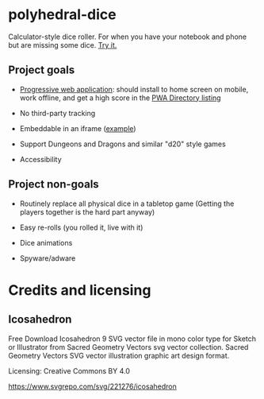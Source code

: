 # polyhedral-dice

Calculator-style dice roller.  For when you have your
notebook and phone but are missing some dice. [Try it.](https://dice.zgp.org/)

Project goals
-------------

 * [Progressive web application](https://en.wikipedia.org/wiki/Progressive_web_applications):
   should install to home screen on mobile, work offline, and get a high score in the
   [PWA Directory listing](https://pwa-directory.appspot.com/pwas/5657641564766208)

 * No third-party tracking

 * Embeddable in an iframe ([example](https://blog.zgp.org/pwa-help-css-grid/))

 * Support Dungeons and Dragons and similar "d20" style games

 * Accessibility


Project non-goals
-----------------

 * Routinely replace all physical dice in a tabletop game (Getting the players together is the hard part anyway)

 * Easy re-rolls (you rolled it, live with it)

 * Dice animations

 * Spyware/adware


Credits and licensing
=====================

Icosahedron
-----------

Free Download Icosahedron 9 SVG vector file in mono color type for Sketch or Illustrator from Sacred Geometry Vectors svg vector collection. Sacred Geometry Vectors SVG vector illustration graphic art design format.

Licensing: Creative Commons BY 4.0

https://www.svgrepo.com/svg/221276/icosahedron

